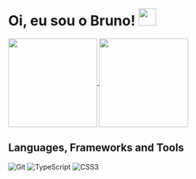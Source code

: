 # Oi, eu sou o Bruno! <img src="https://media.giphy.com/media/hvRJCLFzcasrR4ia7z/giphy.gif" width="35px"></h1></a></p>

<a href="https://github.com/v360-bruno-sato">
  <img align="center" height="180rem" src="https://github-readme-stats.vercel.app/api?username=v360-bruno-sato&show_icons=true&theme=dracula">
</a>
<a href="https://github.com/v360-bruno-sato">
  <img align="center" height="180rem" src="https://github-readme-stats.vercel.app/api/top-langs/?username=v360-bruno-sato&layout=compact&theme=dracula">
</a>

## Languages, Frameworks and Tools

![Git](https://img.shields.io/badge/git-%23F05033.svg?style=for-the-badge&logo=git&logoColor=white)
![TypeScript](https://img.shields.io/badge/typescript-%23007ACC.svg?style=for-the-badge&logo=typescript&logoColor=white)
![CSS3](https://img.shields.io/badge/css3-%231572B6.svg?style=for-the-badge&logo=css3&logoColor=white)

